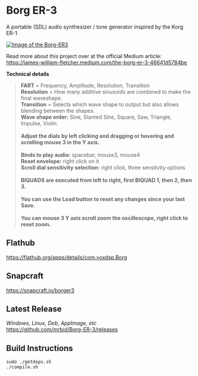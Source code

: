 # Borg ER-3
A portable (SDL) audio synthesizer / tone generator inspired by the Korg ER-1

[![Image of the Borg-ER3](https://dashboard.snapcraft.io/site_media/appmedia/2023/01/borger3_eyBQLNu.png)](https://www.youtube.com/watch?v=gLB91cO6RaE "Borg ER-3 FART Oscillators Demonstration Video")

Read more about this project over at the official Medium article:<br>
https://james-william-fletcher.medium.com/the-borg-er-3-46641d5784be


<summary><b>Technical details</b></summary>
<blockquote>
<b>FART</b> = Frequency, Amplitude, Resolution, Transition<br/>
<b>Resolution</b> = How many additive sinusoids are combined to make the final waveshape.<br/>
<b>Transition</b> = Selects which wave shape to output but also allows blending between the shapes.<br/>
<b>Wave shape order:</b> Sine, Slanted Sine, Square, Saw, Triangle, Impulse, Violin.<br/><br/>
<b>Adjust the dials by left clicking and dragging or hovering and scrolling mouse 3 in the Y axis.</b><br/><br/>
<b>Binds to play audio:</b> spacebar, mouse3, mouse4<br/>
<b>Reset envelope:</b> right click on it<br/>
<b>Scroll dial sensitivity selection:</b> right click, three sensitvity options<br/><br/>
<b>BIQUADS are executed from left to right, first BIQUAD 1, then 2, then 3.</b><br/><br/>
<b>You can use the Load button to reset any changes since your last Save.</b><br/><br/>
<b>You can mouse 3 Y axis scroll zoom the oscilloscope, right click to reset zoom.</b>
</blockquote>


## Flathub
https://flathub.org/apps/details/com.voxdsp.Borg

## Snapcraft
https://snapcraft.io/borger3

## Latest Release
*Windows, Linux, Deb, AppImage, etc*<br>
https://github.com/mrbid/Borg-ER-3/releases

## Build Instructions
```
sudo ./getdeps.sh
./compile.sh
```
